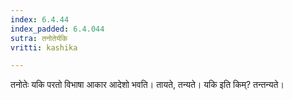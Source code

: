 ```yaml
---
index: 6.4.44
index_padded: 6.4.044
sutra: तनोतेर्यकि
vritti: kashika

---
```

तनोतेः यकि परतो विभाषा आकार आदेशो भवति। तायते, तन्यते। यकि इति किम्? तन्तन्यते।